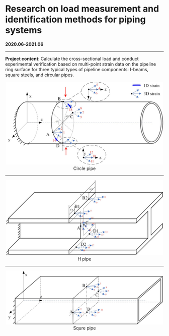 # Research on load measurement and identification methods for piping systems

**2020.06-2021.06**

---

**Project content**:
Calculate the cross-sectional load and conduct experimental verification based on multi-point strain data on the pipeline ring surface for three typical types of pipeline components: I-beams, square steels, and circular pipes.

<div align='center'>
<img src="images/202006_Circle_pipe.jpg" width=500 alt="photo-Circle_pip"/><br/>
Circle pipe
</div>

---

<div align='center'>
<img src="images/202006_H_pipe.jpg" width=500 alt="photo-H_pipe"/><br/>
H pipe
</div>

---

<div align='center'>
<img src="images/202006_Squre_pipe.jpg" width=500 alt="photo-Squre_pipe"/><br/>
Squre pipe
</div>